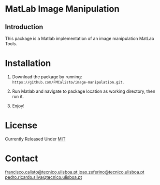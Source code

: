 # MatLab Image Manipulation

## Introduction

This package is a Matlab implementation of an image manipulation MatLab Tools.


# Installation

1. Download the package by running: `https://github.com/FMCalisto/image-manipulation.git`.

2. Run Matlab and navigate to package location as working directory, then run it.

3. Enjoy!

# License

Currently Released Under [MIT](https://github.com/FMCalisto/image-manipulation/blob/master/LICENSE)


# Contact

francisco.calisto@tecnico.ulisboa.pt
joao.zeferino@tecnico.ulisboa.pt
pedro.ricardo.silva@tecnico.ulisboa.pt
